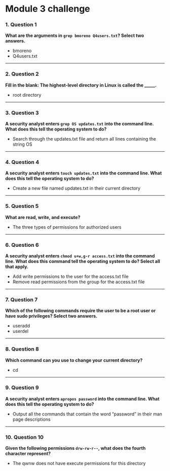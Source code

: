 # Module 3 challenge


### 1. Question 1  
**What are the arguments in `grep bmoreno Q4users.txt`? Select two answers.**  
- bmoreno  
- Q4users.txt

---

### 2. Question 2  
**Fill in the blank: The highest-level directory in Linux is called the _____.**  
- root directory

---

### 3. Question 3  
**A security analyst enters `grep OS updates.txt` into the command line. What does this tell the operating system to do?**  
- Search through the updates.txt file and return all lines containing the string OS

---

### 4. Question 4  
**A security analyst enters `touch updates.txt` into the command line. What does this tell the operating system to do?**  
- Create a new file named updates.txt in their current directory

---

### 5. Question 5  
**What are read, write, and execute?**  
- The three types of permissions for authorized users

---

### 6. Question 6  
**A security analyst enters `chmod u+w,g-r access.txt` into the command line. What does this command tell the operating system to do? Select all that apply.**  
- Add write permissions to the user for the access.txt file  
- Remove read permissions from the group for the access.txt file

---

### 7. Question 7  
**Which of the following commands require the user to be a root user or have sudo privileges? Select two answers.**  
- useradd  
- userdel

---

### 8. Question 8  
**Which command can you use to change your current directory?**  
- cd

---

### 9. Question 9  
**A security analyst enters `apropos password` into the command line. What does this tell the operating system to do?**  
- Output all the commands that contain the word “password” in their man page descriptions

---

### 10. Question 10  
**Given the following permissions `drw-rw-r--`, what does the fourth character represent?**  
- The qwnw does not have execute permissions for this directory
